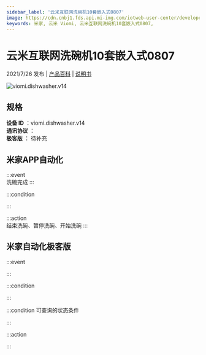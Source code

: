 ```yaml
---
sidebar_label: '云米互联网洗碗机10套嵌入式0807'
image: https://cdn.cnbj1.fds.api.mi-img.com/iotweb-user-center/developer_1679047902460sYjSk37N.png?GalaxyAccessKeyId=AKVGLQWBOVIRQ3XLEW&Expires=9223372036854775807&Signature=1sQD/K2W9BiFvc5yCGtciW9mXvM=
keywords: 米家, 云米 Viomi, 云米互联网洗碗机10套嵌入式0807, 
---
```

# 云米互联网洗碗机10套嵌入式0807

2021/7/26 发布 | [产品百科](https://home.mi.com/webapp/content/baike/product/index.html?model=viomi.dishwasher.v14/) | [说明书](https://home.mi.com/views/introduction.html?model=viomi.dishwasher.v14&region=cn)

![viomi.dishwasher.v14](https://cdn.cnbj1.fds.api.mi-img.com/iotweb-user-center/developer_1679047902460sYjSk37N.png?GalaxyAccessKeyId=AKVGLQWBOVIRQ3XLEW&Expires=9223372036854775807&Signature=1sQD/K2W9BiFvc5yCGtciW9mXvM=)

## 规格  
> 
**设备 ID** ：viomi.dishwasher.v14  
**通讯协议** ：  
**极客版**  ： 待补充 


## 米家APP自动化  

:::event  
洗碗完成
:::

:::condition  

:::

:::action   
结束洗碗、暂停洗碗、开始洗碗
:::

## 米家自动化极客版  

:::event  

:::

:::condition  

:::

:::condition 可查询的状态条件  

:::

:::action  

:::

        
